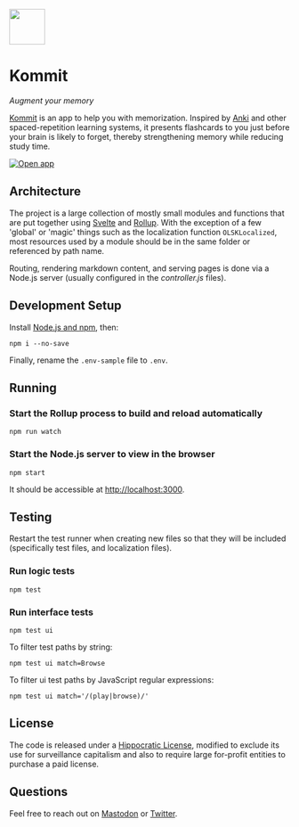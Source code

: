 <a href="https://kommit.dev"><img src="https://kommit.dev/identity.svg" width="64"></a>

# Kommit

_Augment your memory_

<a href="https://kommit.dev">Kommit</a> is an app to help you with memorization. Inspired by [Anki](https://apps.ankiweb.net) and other spaced-repetition learning systems, it presents flashcards to you just before your brain is likely to forget, thereby strengthening memory while reducing study time.

<a href="https://kommit.dev/review"><img alt="Open app" src="http://rosano.s3.amazonaws.com/public/_RCSAppButton.svg" /></a>

## Architecture

The project is a large collection of mostly small modules and functions that are put together using [Svelte](https://svelte.dev) and [Rollup](https://rollupjs.org). With the exception of a few 'global' or 'magic' things such as the localization function `OLSKLocalized`, most resources used by a module should be in the same folder or referenced by path name.

Routing, rendering markdown content, and serving pages is done via a Node.js server (usually configured in the *controller.js* files).

## Development Setup

Install [Node.js and npm](https://nodejs.org/en/download/), then:

```
npm i --no-save
```

Finally, rename the `.env-sample` file to `.env`.

## Running

### Start the Rollup process to build and reload automatically

```
npm run watch
```

### Start the Node.js server to view in the browser

```
npm start
```

It should be accessible at <a href="http://localhost:3000" target="_blank">http://localhost:3000</a>.

## Testing

Restart the test runner when creating new files so that they will be included (specifically test files, and localization files).

### Run logic tests

```
npm test 
```

### Run interface tests

```
npm test ui
```

To filter test paths by string:

```
npm test ui match=Browse
```

To filter ui test paths by JavaScript regular expressions:

```
npm test ui match='/(play|browse)/'
```

## License

The code is released under a [Hippocratic License](https://firstdonoharm.dev), modified to exclude its use for surveillance capitalism and also to require large for-profit entities to purchase a paid license.

## Questions

Feel free to reach out on [Mastodon](https://merveilles.town/@rosano) or [Twitter](https://twitter.com/rosano).
